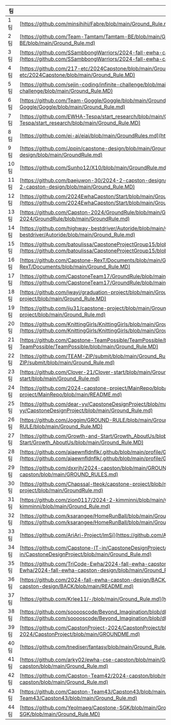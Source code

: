 |팀|그라운드룰|
|---|---|
|1팀|[https://github.com/minsihihi/Fabre/blob/main/Ground_Rule.md](https://github.com/minsihihi/Fabre/blob/main/Ground_Rule.md)
|2팀|[https://github.com/Team-Tamtam/Tamtam-BE/blob/main/Ground_Rule.md](https://github.com/Team-Tamtam/Tamtam-BE/blob/main/Ground_Rule.md)
|3팀|[https://github.com/SSambbongWarriors/2024-fall-ewha-capston-design/blob/main/ground_rule.md](https://github.com/SSambbongWarriors/2024-fall-ewha-capston-design/blob/main/ground_rule.md)
|4팀|[https://github.com/217-etc/2024Capstone/blob/main/Ground_Rule.MD](https://github.com/217-etc/2024Capstone/blob/main/Ground_Rule.MD)
|5팀|[https://github.com/sejin-coding/infinite-challenge/blob/main/Ground_Rule.MD](https://github.com/sejin-coding/infinite-challenge/blob/main/Ground_Rule.MD)
|6팀|[https://github.com/Team-Goggle/Goggle/blob/main/Ground_Rule.md](https://github.com/Team-Goggle/Goggle/blob/main/Ground_Rule.md)
|7팀|[https://github.com/EWHA-Tespa/start_research/blob/main/Ground_Rule.MD](https://github.com/EWHA-Tespa/start_research/blob/main/Ground_Rule.MD)
|8팀|[https://github.com/ei-ai/eiai/blob/main/GroundRules.md](https://github.com/ei-ai/eiai/blob/main/GroundRules.md)
|9팀|[https://github.com/Jppin/capstone-design/blob/main/GroundRule.md](https://github.com/Jppin/capstone-design/blob/main/GroundRule.md)
|10팀|[https://github.com/Sunho12/X10/blob/main/GroundRule.md](https://github.com/Sunho12/X10/blob/main/GroundRule.md)
|11팀|[https://github.com/baejuwon-30/2024-2-capston-design/blob/main/Ground_Rule.MD](https://github.com/baejuwon-30/2024-2-capston-design/blob/main/Ground_Rule.MD)
|12팀|[https://github.com/2024EwhaCapston/Start/blob/main/Ground_Rule.md](https://github.com/2024EwhaCapston/Start/blob/main/Ground_Rule.md)
|13팀|[https://github.com/Capston-2024/GroundRule/blob/main/GroundRule.md](https://github.com/Capston-2024/GroundRule/blob/main/GroundRule.md)
|14팀|[https://github.com/highway-bestdriver/Autoride/blob/main/Ground_Rule.md](https://github.com/highway-bestdriver/Autoride/blob/main/Ground_Rule.md)
|15팀|[https://github.com/batoulissa/CapstoneProjectGroup15/blob/c44428cac185ca3e13c5c22c3ccaf031d693c22d/GroundRules.md](https://github.com/batoulissa/CapstoneProjectGroup15/blob/c44428cac185ca3e13c5c22c3ccaf031d693c22d/GroundRules.md)
|16팀|[https://github.com/Capstone-RexT/Documents/blob/main/Ground_Rule.MD](https://github.com/Capstone-RexT/Documents/blob/main/Ground_Rule.MD)
|17팀|[https://github.com/CapstoneTeam17/GroundRule/blob/main/GroundRule.md](https://github.com/CapstoneTeam17/GroundRule/blob/main/GroundRule.md)
|18팀|[https://github.com/jwayj/graduation-project/blob/main/Ground_Rule.MD](https://github.com/jwayj/graduation-project/blob/main/Ground_Rule.MD)
|19팀|[https://github.com/jiu31/capstone-project/blob/main/Ground_Rule.md](https://github.com/jiu31/capstone-project/blob/main/Ground_Rule.md)
|20팀|[https://github.com/KnittingGirls/KnittingGirls/blob/main/Ground_Rule.MD](https://github.com/KnittingGirls/KnittingGirls/blob/main/Ground_Rule.MD)
|21팀|[https://github.com/Capstone-TeamPossible/TeamPossible/blob/main/Ground_Rule.MD](https://github.com/Capstone-TeamPossible/TeamPossible/blob/main/Ground_Rule.MD)
|22팀|[https://github.com/TEAM-ZIP/submit/blob/main/Ground_Rule.md](https://github.com/TEAM-ZIP/submit/blob/main/Ground_Rule.md)
|23팀|[https://github.com/Clover-21/Clover-start/blob/main/Ground_Rule.md](https://github.com/Clover-21/Clover-start/blob/main/Ground_Rule.md)
|24팀|[https://github.com/2024-capstone-project/MainRepo/blob/main/README.md](https://github.com/2024-capstone-project/MainRepo/blob/main/README.md)
|25팀|[https://github.com/dear-yy/CapstoneDesignProject/blob/main/Ground_Rule.md](https://github.com/dear-yy/CapstoneDesignProject/blob/main/Ground_Rule.md)
|26팀|[https://github.com/Joggim/GROUND-RULE/blob/main/Ground_Rule.MD](https://github.com/Joggim/GROUND-RULE/blob/main/Ground_Rule.MD)
|27팀|[https://github.com/Growth-and-Start/Growth_AboutUs/blob/main/Ground_Rule.MD](https://github.com/Growth-and-Start/Growth_AboutUs/blob/main/Ground_Rule.MD)
|28팀|[https://github.com/ajaewnfldnflk/.github/blob/main/profile/Ground_rule.md](https://github.com/ajaewnfldnflk/.github/blob/main/profile/Ground_rule.md)
|29팀|[https://github.com/dxxrjh/2024-capston/blob/main/GROUND_RULES.md](https://github.com/dxxrjh/2024-capston/blob/main/GROUND_RULES.md)
|30팀|[https://github.com/Chapssal-tteok/capstone-project/blob/main/GroundRule.md](https://github.com/Chapssal-tteok/capstone-project/blob/main/GroundRule.md)
|31팀|[https://github.com/zion0117/2024-2-kimminni/blob/main/Ground_Rule.md](https://github.com/zion0117/2024-2-kimminni/blob/main/Ground_Rule.md)
|32팀|[https://github.com/ksarangee/HomeRunBall/blob/main/Ground_Rule.md](https://github.com/ksarangee/HomeRunBall/blob/main/Ground_Rule.md)
|33팀|[https://github.com/AriAri-Project/ImSi](https://github.com/AriAri-Project/ImSi)
|34팀|[https://github.com/Capstone-IT-in/CapstoneDesignProject/blob/main/Ground_Rule.md](https://github.com/Capstone-IT-in/CapstoneDesignProject/blob/main/Ground_Rule.md)
|35팀|[https://github.com/TriCode-Ewha/2024-fall-ewha-capston-design/blob/main/Ground_Rule.md](https://github.com/TriCode-Ewha/2024-fall-ewha-capston-design/blob/main/Ground_Rule.md)
|36팀|[https://github.com/2024-fall-ewha-capston-design/BACK/blob/main/README.md](https://github.com/2024-fall-ewha-capston-design/BACK/blob/main/README.md)
|37팀|[https://github.com/Krlee11/-/blob/main/Ground_Rule.md](https://github.com/Krlee11/-/blob/main/Ground_Rule.md)
|38팀|[https://github.com/sooooscode/Beyond_Imagination/blob/db33f2bc70408cba003f78dab5d416f31a3d31cf/Ground_Rule.md](https://github.com/sooooscode/Beyond_Imagination/blob/db33f2bc70408cba003f78dab5d416f31a3d31cf/Ground_Rule.md)
|39팀|[https://github.com/CapstonProject-2024/CapstonProject/blob/main/GROUNDME.md](https://github.com/CapstonProject-2024/CapstonProject/blob/main/GROUNDME.md)
|40팀|[https://github.com/tnediser/fantasy/blob/main/Ground_Rule.MD](https://github.com/tnediser/fantasy/blob/main/Ground_Rule.MD)
|41팀|[https://github.com/arky02/ewha-cse-capston/blob/main/Ground_Rule.md](https://github.com/arky02/ewha-cse-capston/blob/main/Ground_Rule.md)
|42팀|[https://github.com/Capston-Team42/2024-capston/blob/main/Ground_Rule.md](https://github.com/Capston-Team42/2024-capston/blob/main/Ground_Rule.md)
|43팀|[https://github.com/Capston-Team43/Capston43/blob/main/Ground_Rule.md](https://github.com/Capston-Team43/Capston43/blob/main/Ground_Rule.md)
|44팀|[https://github.com/Yeolmaeg/Capstone-SGK/blob/main/Ground_Rule.MD](https://github.com/Yeolmaeg/Capstone-SGK/blob/main/Ground_Rule.MD)

